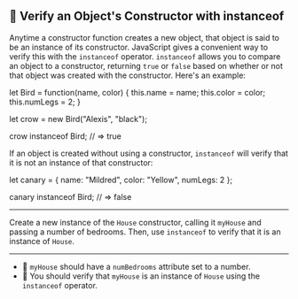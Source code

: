 🚀 Verify an Object's Constructor with instanceof
-------------------------------------------------

Anytime a constructor function creates a new object, that object is said to be an instance of its constructor. JavaScript gives a convenient way to verify this with the `instanceof` operator. `instanceof` allows you to compare an object to a constructor, returning `true` or `false` based on whether or not that object was created with the constructor. Here's an example:

let Bird = function(name, color) {
  this.name = name;
  this.color = color;
  this.numLegs = 2;
}

let crow = new Bird("Alexis", "black");

crow instanceof Bird; // => true

If an object is created without using a constructor, `instanceof` will verify that it is not an instance of that constructor:

let canary = {
  name: "Mildred",
  color: "Yellow",
  numLegs: 2
};

canary instanceof Bird; // => false

* * *

Create a new instance of the `House` constructor, calling it `myHouse` and passing a number of bedrooms. Then, use `instanceof` to verify that it is an instance of `House`.

* * *

*   🧪 `myHouse` should have a `numBedrooms` attribute set to a number.
*   🧪 You should verify that `myHouse` is an instance of `House` using the `instanceof` operator.